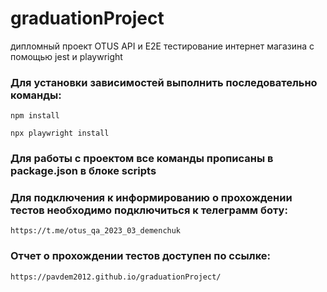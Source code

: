 # graduationProject
дипломный проект OTUS
API и E2E тестирование интернет магазина с помощью jest и playwright

### Для установки зависимостей выполнить последовательно команды:
`npm install`

`npx playwright install`

### Для работы с проектом все команды прописаны в package.json в блоке scripts


### Для подключения к информированию о прохождении тестов необходимо подключиться к телеграмм боту: 
`https://t.me/otus_qa_2023_03_demenchuk`

### Отчет о прохождении тестов доступен по ссылке: 

`https://pavdem2012.github.io/graduationProject/`
